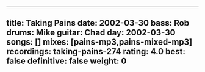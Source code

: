 
---
title: Taking Pains
date: 2002-03-30
bass:	Rob
drums:	Mike
guitar:	Chad
day: 2002-03-30
songs: []
mixes: [pains-mp3,pains-mixed-mp3]
recordings: taking-pains-274
rating: 4.0
best: false
definitive: false
weight: 0
---
